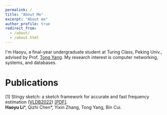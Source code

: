 ```yaml
---
permalink: /
title: "About Me"
excerpt: "About me"
author_profile: true
redirect_from: 
  - /about/
  - /about.html
---
```

I'm Haoyu, a final-year undergraduate student at Turing Class, Peking Univ., advised by Prof. [Tong Yang](https://yangtonghome.github.io/). My research interest is computer networking, systems, and databases.

Publications
======

[1] Stingy sketch: a sketch framework for accurate and fast frequency estimation ([VLDB2022](https://vldb.org/2022/)) [[PDF]](https://www.vldb.org/pvldb/vol15/p1426-li.pdf).  
**Haoyu Li**\*, Qizhi Chen\*, Yixin Zhang, Tong Yang, Bin Cui.
